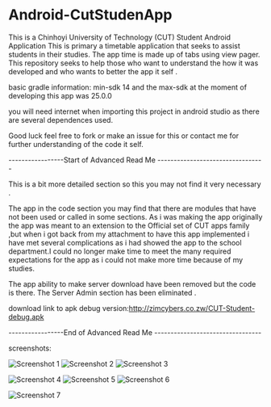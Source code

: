 # Android-CutStudenApp
This is a Chinhoyi University of Technology (CUT) Student Android Application 
This is primary a timetable application that seeks to assist students in their studies.
The app time is made up of tabs using view pager.
This repository seeks to help those who want to understand the how it was developed and who wants to better the app it self .

basic gradle information: min-sdk 14  and the max-sdk at the moment of developing this app was 25.0.0

you will need internet when importing this project in android studio as there are several dependences used.


Good luck feel free to fork or make an issue for this or contact me for further understanding of the code it self. 

-----------------Start of Advanced Read Me ---------------------------------


This is a bit more detailed section so this you may not find it very necessary .

The app in the code section you may find that there are modules that have not been used or called in some  sections.
As i was making the app originally the app was meant to an extension to the Official set of CUT apps family ,but when i got back from my attachment to have this app implemented i have met several complications as i had showed the app to the school department.I could no longer make time to meet the many required expectations  for the app as i could not make more time because of my studies.

The app ability to make server download have been removed but the code is there.
The Server Admin section has been eliminated .


download link to apk debug version:http://zimcybers.co.zw/CUT-Student-debug.apk









-----------------End of Advanced Read Me ---------------------------------

screenshots:

![Screenshot 1](art/Screenshot_2016-07-08-18-30-49.png)
![Screenshot 2](art/Screenshot_2016-07-08-18-30-55.png)
![Screenshot 3](art/Screenshot_2016-07-08-18-30-59.png)

![Screenshot 4](art/Screenshot_2016-07-08-18-29-26.png)
![Screenshot 5](art/Screenshot_2016-07-08-18-29-12.png)
![Screenshot 6](art/Screenshot_2016-07-08-18-28-55.png)

![Screenshot 7](art/Screenshot_2016-07-08-17-17-08.png)


